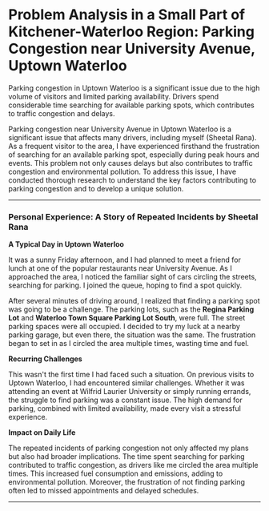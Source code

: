 # Problem Analysis in a Small Part of Kitchener-Waterloo Region: Parking Congestion near University Avenue, Uptown Waterloo

Parking congestion in Uptown Waterloo is a significant issue due to the high volume of visitors and limited parking availability. Drivers spend considerable time searching for available parking spots, which contributes to traffic congestion and delays.

Parking congestion near University Avenue in Uptown Waterloo is a significant issue that affects many drivers, including myself (Sheetal Rana). As a frequent visitor to the area, I have experienced firsthand the frustration of searching for an available parking spot, especially during peak hours and events. This problem not only causes delays but also contributes to traffic congestion and environmental pollution. To address this issue, I have conducted thorough research to understand the key factors contributing to parking congestion and to develop a unique solution.

---

### Personal Experience: A Story of Repeated Incidents by Sheetal Rana

**A Typical Day in Uptown Waterloo**

It was a sunny Friday afternoon, and I had planned to meet a friend for lunch at one of the popular restaurants near University Avenue. As I approached the area, I noticed the familiar sight of cars circling the streets, searching for parking. I joined the queue, hoping to find a spot quickly.

After several minutes of driving around, I realized that finding a parking spot was going to be a challenge. The parking lots, such as the **Regina Parking Lot** and **Waterloo Town Square Parking Lot South**, were full. The street parking spaces were all occupied. I decided to try my luck at a nearby parking garage, but even there, the situation was the same. The frustration began to set in as I circled the area multiple times, wasting time and fuel.

**Recurring Challenges**

This wasn't the first time I had faced such a situation. On previous visits to Uptown Waterloo, I had encountered similar challenges. Whether it was attending an event at Wilfrid Laurier University or simply running errands, the struggle to find parking was a constant issue. The high demand for parking, combined with limited availability, made every visit a stressful experience.

**Impact on Daily Life**

The repeated incidents of parking congestion not only affected my plans but also had broader implications. The time spent searching for parking contributed to traffic congestion, as drivers like me circled the area multiple times. This increased fuel consumption and emissions, adding to environmental pollution. Moreover, the frustration of not finding parking often led to missed appointments and delayed schedules.

---



